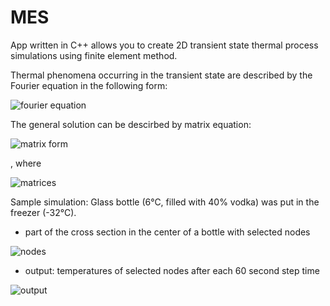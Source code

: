 # MES

App written in C++ allows you to create 2D transient state thermal process simulations using finite element method.

Thermal phenomena occurring in the transient state are described by the Fourier equation in the
following form: 

![fourier equation](https://i.imgur.com/2swy97x.png)

The general solution can be descirbed by matrix equation:

![matrix form](https://i.imgur.com/LbMk0lB.png)

, where

![matrices](https://i.imgur.com/Uqq2Hra.png)

Sample simulation: Glass bottle (6°C, filled with 40% vodka) was put in the freezer (-32°C). 
- part of the cross section in the center of a bottle with selected nodes

![nodes](https://i.imgur.com/dPOEOyt.png)

- output: temperatures of selected nodes after each 60 second step time

![output](https://i.imgur.com/S3KPRJL.png)
